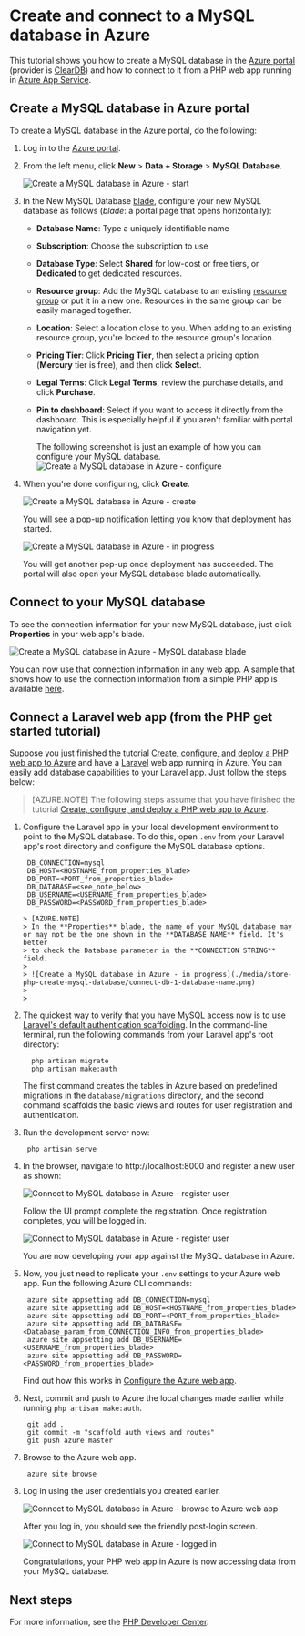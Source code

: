 <properties
    pageTitle="Create and connect to a MySQL database in Azure"
    description="Learn how to use the Azure portal to create a MySQL database and then connect to it from a PHP web app in Azure."
    documentationcenter="php"
    services="app-service\web"
    author="cephalin"
    manager="erikre"
    editor=""
    tags="mysql" />
<tags
    ms.assetid="55465a9a-7e65-4fd9-8a65-dd83ee41f3e5"
    ms.service="multiple"
    ms.workload="data-management"
    ms.tgt_pltfrm="na"
    ms.devlang="PHP"
    ms.topic="article"
    ms.date="12/22/2016"
    wacn.date=""
    ms.author="robmcm;cephalin" />

# Create and connect to a MySQL database in Azure
This tutorial shows you how to create a MySQL database in the [Azure portal](https://portal.azure.cn) (provider is [ClearDB](http://www.cleardb.com/)) and how to connect to it from a PHP web app running in 
[Azure App Service](/documentation/articles/app-service-value-prop-what-is/). 

## Create a MySQL database in Azure portal
To create a MySQL database in the Azure portal, do the following:

1. Log in to the [Azure portal](https://portal.azure.cn).
2. From the left menu, click **New** > **Data + Storage** > **MySQL Database**.
   
    ![Create a MySQL database in Azure - start](./media/store-php-create-mysql-database/create-db-1-start.png)
3. In the New MySQL Database [blade](/documentation/articles/azure-portal-overview/), configure your new MySQL database as follows (*blade*: a portal page that opens horizontally):
   
   - **Database Name**: Type a uniquely identifiable name
   - **Subscription**: Choose the subscription to use
   - **Database Type**: Select **Shared** for low-cost or free tiers, or **Dedicated** to get dedicated resources. 
   - **Resource group**: Add the MySQL database to an existing [resource group](/documentation/articles/resource-group-overview/) or put it in a new one. Resources in the same group
     can be easily managed together.
   - **Location**: Select a location close to you. When adding to an existing resource group, you're locked to the resource group's location.
   - **Pricing Tier**: Click **Pricing Tier**, then select a pricing option (**Mercury** tier is free), and then click **Select**. 
   - **Legal Terms**: Click **Legal Terms**, review the purchase details, and click **Purchase**.
   - **Pin to dashboard**: Select if you want to access it directly from the dashboard. This is especially helpful if you aren't familiar with
     portal navigation yet.
     
     The following screenshot is just an example of how you can configure your MySQL database.  
     ![Create a MySQL database in Azure - configure](./media/store-php-create-mysql-database/create-db-2-configure.png)
4. When you're done configuring, click **Create**.
   
    ![Create a MySQL database in Azure - create](./media/store-php-create-mysql-database/create-db-3-create.png)
   
    You will see a pop-up notification letting you know that deployment has started.
   
    ![Create a MySQL database in Azure - in progress](./media/store-php-create-mysql-database/create-db-4-started-status.png)
   
    You will get another pop-up once deployment has succeeded. The portal will also open your MySQL database blade automatically.

<a name="connect"></a>

## Connect to your MySQL database
To see the connection information for your new MySQL database, just click **Properties** in your web app's blade.

![Create a MySQL database in Azure - MySQL database blade](./media/store-php-create-mysql-database/create-db-5-finished-db-blade.png)

You can now use that connection information in any web app. A sample that shows how to use the connection information from a simple
PHP app is available [here](https://github.com/WindowsAzure/azure-sdk-for-php-samples/tree/master/tasklist-mysql).

## Connect a Laravel web app (from the PHP get started tutorial)
Suppose you just finished the tutorial [Create, configure, and deploy a PHP web app to Azure](/documentation/articles/app-service-web-php-get-started/)
and have a [Laravel](https://www.laravel.com/) web app running in Azure. You can easily add database capabilities to your Laravel
app. Just follow the steps below:

> [AZURE.NOTE]
> The following steps assume that you have finished the tutorial 
> [Create, configure, and deploy a PHP web app to Azure](/documentation/articles/app-service-web-php-get-started/).
> 
> 

1. Configure the Laravel app in your local development environment to point to the MySQL database. To do this, open `.env`
   from your Laravel app's root directory and configure the MySQL database options.
   
        DB_CONNECTION=mysql
        DB_HOST=<HOSTNAME_from_properties_blade>
        DB_PORT=<PORT_from_properties_blade>
        DB_DATABASE=<see_note_below>
        DB_USERNAME=<USERNAME_from_properties_blade>
        DB_PASSWORD=<PASSWORD_from_properties_blade>
   
	   > [AZURE.NOTE]
	   > In the **Properties** blade, the name of your MySQL database may or may not be the one shown in the **DATABASE NAME** field. It's better
	   > to check the Database parameter in the **CONNECTION STRING** field.    
	   > 
	   > ![Create a MySQL database in Azure - in progress](./media/store-php-create-mysql-database/connect-db-1-database-name.png)
	   > 
	   > 
2. The quickest way to verify that you have MySQL access now is to use 
   [Laravel's default authentication scaffolding](https://laravel.com/docs/5.2/authentication#authentication-quickstart). 
   In the command-line terminal, run the following commands from your Laravel app's root directory:
   
         php artisan migrate
         php artisan make:auth
   
    The first command creates the tables in Azure based on predefined migrations in the `database/migrations` directory, and the second 
    command scaffolds the basic views and routes for user registration and authentication.
3. Run the development server now:
   
        php artisan serve
4. In the browser, navigate to http://localhost:8000 and register a new user as shown:
   
    ![Connect to MySQL database in Azure - register user](./media/store-php-create-mysql-database/connect-db-2-development-server.png)
   
    Follow the UI prompt complete the registration. Once registration completes, you will be logged in.
   
    ![Connect to MySQL database in Azure - register user](./media/store-php-create-mysql-database/connect-db-3-registered-user.png)
   
    You are now developing your app against the MySQL database in Azure.
5. Now, you just need to replicate your `.env` settings to your Azure web app. Run the following Azure CLI commands:
   
        azure site appsetting add DB_CONNECTION=mysql
        azure site appsetting add DB_HOST=<HOSTNAME_from_properties_blade>
        azure site appsetting add DB_PORT=<PORT_from_properties_blade>
        azure site appsetting add DB_DATABASE=<Database_param_from_CONNECTION_INFO_from_properties_blade>
        azure site appsetting add DB_USERNAME=<USERNAME_from_properties_blade>
        azure site appsetting add DB_PASSWORD=<PASSWORD_from_properties_blade>
   
    Find out how this works in [Configure the Azure web app](/documentation/articles/app-service-web-php-get-started/#configure/).
6. Next, commit and push to Azure the local changes made earlier while running `php artisan make:auth`.
   
        git add .
        git commit -m "scaffold auth views and routes"
        git push azure master
7. Browse to the Azure web app.
   
        azure site browse
8. Log in using the user credentials you created earlier.
   
    ![Connect to MySQL database in Azure - browse to Azure web app](./media/store-php-create-mysql-database/connect-db-4-browse-azure-webapp.png)
   
    After you log in, you should see the friendly post-login screen.
   
    ![Connect to MySQL database in Azure - logged in](./media/store-php-create-mysql-database/connect-db-5-logged-in.png)
   
    Congratulations, your PHP web app in Azure is now accessing data from your MySQL database. 

## Next steps
For more information, see the [PHP Developer Center](/develop/php/).

